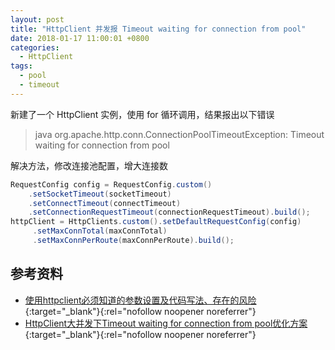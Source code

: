 ```yaml
---
layout: post
title: "HttpClient 并发报 Timeout waiting for connection from pool"
date: 2018-01-17 11:00:01 +0800
categories:
  - HttpClient
tags:
  - pool 
  - timeout
---
```


新建了一个 HttpClient 实例，使用 for 循环调用，结果报出以下错误

> java
org.apache.http.conn.ConnectionPoolTimeoutException: Timeout waiting for connection from pool

解决方法，修改连接池配置，增大连接数

```java
RequestConfig config = RequestConfig.custom()  
    .setSocketTimeout(socketTimeout)  
    .setConnectTimeout(connectTimeout)  
    .setConnectionRequestTimeout(connectionRequestTimeout).build();  
httpClient = HttpClients.custom().setDefaultRequestConfig(config)  
     .setMaxConnTotal(maxConnTotal)  
     .setMaxConnPerRoute(maxConnPerRoute).build(); 
```

## 参考资料

- [使用httpclient必须知道的参数设置及代码写法、存在的风险](http://jinnianshilongnian.iteye.com/blog/2089792){:target="_blank"}{:rel="nofollow noopener noreferrer"}
- [HttpClient大并发下Timeout waiting for connection from pool优化方案](http://blog.csdn.net/falynn1220/article/details/50607789){:target="_blank"}{:rel="nofollow noopener noreferrer"}
